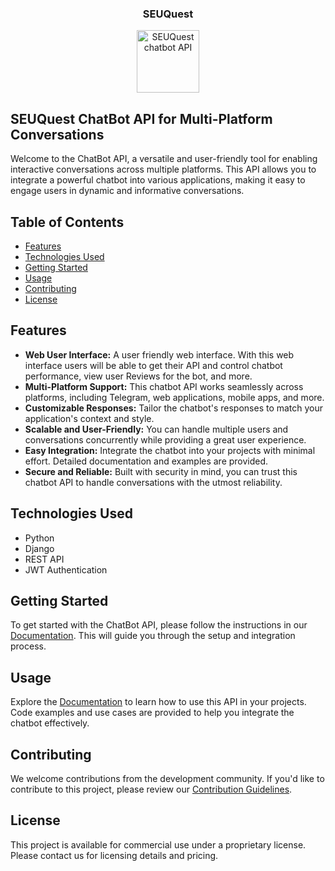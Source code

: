 <h3 align="center">SEUQuest</h3>

<p align="center">
  
  <img src="https://github.com/tanjim750/SeuQuest/blob/main/seu_logo.png" alt="SEUQuest chatbot API" width="100" height="100"/>
</p>

## SEUQuest ChatBot API for Multi-Platform Conversations

Welcome to the ChatBot API, a versatile and user-friendly tool for enabling interactive conversations across multiple platforms. This API allows you to integrate a powerful chatbot into various applications, making it easy to engage users in dynamic and informative conversations.

## Table of Contents

- [Features](#features)
- [Technologies Used](#technologies-used)
- [Getting Started](#getting-started)
- [Usage](#usage)
- [Contributing](#contributing)
- [License](#license)

## Features

- **Web User Interface:** A user friendly web interface. With this web interface users will be able to get their API and control chatbot performance, view user Reviews for the bot, and more.
- **Multi-Platform Support:** This chatbot API works seamlessly across platforms, including Telegram, web applications, mobile apps, and more.
- **Customizable Responses:** Tailor the chatbot's responses to match your application's context and style.
- **Scalable and User-Friendly:** You can handle multiple users and conversations concurrently while providing a great user experience.
- **Easy Integration:** Integrate the chatbot into your projects with minimal effort. Detailed documentation and examples are provided.
- **Secure and Reliable:** Built with security in mind, you can trust this chatbot API to handle conversations with the utmost reliability.

## Technologies Used

- Python
- Django
- REST API
- JWT Authentication

## Getting Started

To get started with the ChatBot API, please follow the instructions in our [Documentation](#documentation). This will guide you through the setup and integration process.

## Usage

Explore the [Documentation](#documentation) to learn how to use this API in your projects. Code examples and use cases are provided to help you integrate the chatbot effectively.

## Contributing

We welcome contributions from the development community. If you'd like to contribute to this project, please review our [Contribution Guidelines](#contributing).

## License

This project is available for commercial use under a proprietary license. Please contact us for licensing details and pricing.

